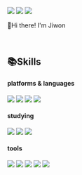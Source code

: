 <a href="https://velog.io/@jiwonee02"><img src="https://img.shields.io/badge/velog-20C997?style=for-the-badge&logo=velog&logoColor=white"></a>
<a href="https://www.instagram.com/2u_on.now/"><img src="https://img.shields.io/badge/2u&#95;on.now-E4405F?style=for-the-badge&logo=instagram&logoColor=white"></a>
<a href="mailto:jiwonee@duksung.ac.kr"><img src="https://img.shields.io/badge/jiwonee@duksung.ac.kr-EA4335?style=for-the-badge&logo=gmail&logoColor=white"></a>

<p>👋Hi there! I'm Jiwon</p>

</br>

## 📚Skills
#### platforms & languages
<div>
  <img src="https://img.shields.io/badge/HTML-E34F26?style=for-the-badge&logo=html5&logoColor=white">
  <img src="https://img.shields.io/badge/CSS-1572B6?style=for-the-badge&logo=css3&logoColor=white">
  <img src="https://img.shields.io/badge/JavaScript-F7DF1E?style=for-the-badge&logo=javascript&logoColor=black">
  <img src="https://img.shields.io/badge/React-61DAFB?style=for-the-badge&logo=react&logoColor=black">
</div>

#### studying
<div>
  <img src="https://img.shields.io/badge/React%20Native-61DAFB?style=for-the-badge&logo=react&logoColor=black">
  <img src="https://img.shields.io/badge/Typescript-3178C6?style=for-the-badge&logo=typescript&logoColor=white">
  <img src="https://img.shields.io/badge/arduino-00878F?style=for-the-badge&logo=arduino&logoColor=white">
</div>

#### tools
<div>
  <img src="https://img.shields.io/badge/Figma-F24E1E?style=for-the-badge&logo=figma&logoColor=white">
  <img src="https://img.shields.io/badge/Notion-000000?style=for-the-badge&logo=notion&logoColor=white">
  <img src="https://img.shields.io/badge/VSCode-0078d7.svg?style=for-the-badge&logo=visual-studio-code&logoColor=22ABF3" />
  <img src="https://img.shields.io/badge/Git-F05032?style=for-the-badge&logo=git&logoColor=white">
  <img src="https://img.shields.io/badge/GitHub-181717?style=for-the-badge&logo=github&logoColor=white">
</div>
